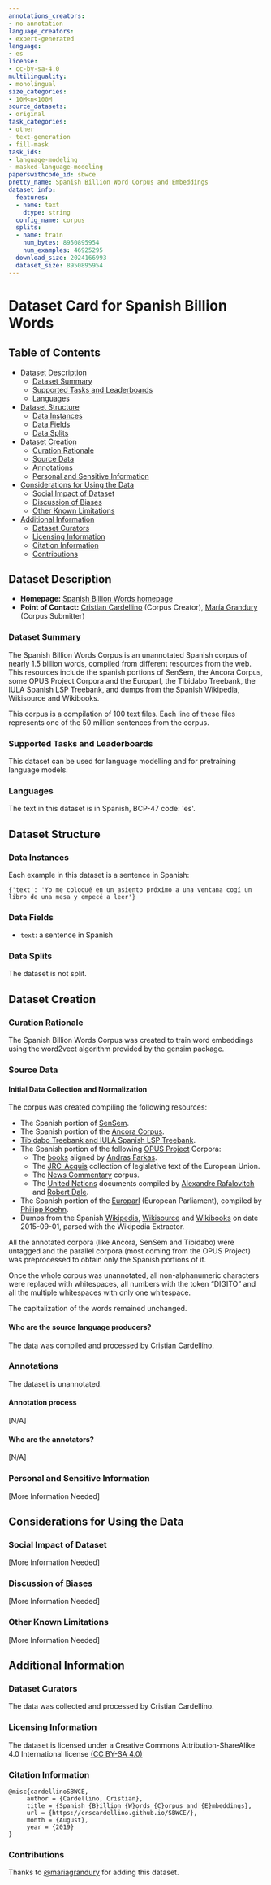```yaml
---
annotations_creators:
- no-annotation
language_creators:
- expert-generated
language:
- es
license:
- cc-by-sa-4.0
multilinguality:
- monolingual
size_categories:
- 10M<n<100M
source_datasets:
- original
task_categories:
- other
- text-generation
- fill-mask
task_ids:
- language-modeling
- masked-language-modeling
paperswithcode_id: sbwce
pretty_name: Spanish Billion Word Corpus and Embeddings
dataset_info:
  features:
  - name: text
    dtype: string
  config_name: corpus
  splits:
  - name: train
    num_bytes: 8950895954
    num_examples: 46925295
  download_size: 2024166993
  dataset_size: 8950895954
---
```


# Dataset Card for Spanish Billion Words

## Table of Contents
- [Dataset Description](#dataset-description)
  - [Dataset Summary](#dataset-summary)
  - [Supported Tasks and Leaderboards](#supported-tasks-and-leaderboards)
  - [Languages](#languages)
- [Dataset Structure](#dataset-structure)
  - [Data Instances](#data-instances)
  - [Data Fields](#data-fields)
  - [Data Splits](#data-splits)
- [Dataset Creation](#dataset-creation)
  - [Curation Rationale](#curation-rationale)
  - [Source Data](#source-data)
  - [Annotations](#annotations)
  - [Personal and Sensitive Information](#personal-and-sensitive-information)
- [Considerations for Using the Data](#considerations-for-using-the-data)
  - [Social Impact of Dataset](#social-impact-of-dataset)
  - [Discussion of Biases](#discussion-of-biases)
  - [Other Known Limitations](#other-known-limitations)
- [Additional Information](#additional-information)
  - [Dataset Curators](#dataset-curators)
  - [Licensing Information](#licensing-information)
  - [Citation Information](#citation-information)
  - [Contributions](#contributions)

## Dataset Description

- **Homepage:** [Spanish Billion Words homepage](https://crscardellino.github.io/SBWCE/)
- **Point of Contact:** [Cristian Cardellino](mailto:ccardellino@unc.edu.ar) (Corpus Creator), [María Grandury](mailto:mariagrandury@gmail.com) (Corpus Submitter)

### Dataset Summary

The Spanish Billion Words Corpus is an unannotated Spanish corpus of nearly 1.5 billion words, compiled from different resources from the web. 
This resources include the spanish portions of SenSem, the Ancora Corpus, some OPUS Project Corpora and the Europarl,
the Tibidabo Treebank, the IULA Spanish LSP Treebank, and dumps from the Spanish Wikipedia, Wikisource and Wikibooks.

This corpus is a compilation of 100 text files. Each line of these files represents one of the 50 million sentences from the corpus.

### Supported Tasks and Leaderboards

This dataset can be used for language modelling and for pretraining language models.

### Languages

The text in this dataset is in Spanish, BCP-47 code: 'es'.

## Dataset Structure

### Data Instances

Each example in this dataset is a sentence in Spanish:
```
{'text': 'Yo me coloqué en un asiento próximo a una ventana cogí un libro de una mesa y empecé a leer'}
```

### Data Fields

- `text`: a sentence in Spanish

### Data Splits

The dataset is not split.

## Dataset Creation

### Curation Rationale

The Spanish Billion Words Corpus was created to train word embeddings using the word2vect algorithm provided by the gensim package.

### Source Data

#### Initial Data Collection and Normalization

The corpus was created compiling the following resources:

- The Spanish portion of [SenSem]().
- The Spanish portion of the [Ancora Corpus](http://clic.ub.edu/corpus/en).
- [Tibidabo Treebank and IULA Spanish LSP Treebank](http://lod.iula.upf.edu/resources/metadata_TRL_Tibidabo_LSP_treebank_ES).
- The Spanish portion of the following [OPUS Project](http://opus.nlpl.eu/index.php) Corpora:
    - The [books](http://opus.nlpl.eu/Books.php) aligned by [Andras Farkas](https://farkastranslations.com/).
    - The [JRC-Acquis](http://opus.nlpl.eu/JRC-Acquis.php) collection of legislative text of the European Union.
    - The [News Commentary](http://opus.nlpl.eu/News-Commentary.php) corpus.
    - The [United Nations](http://opus.nlpl.eu/UN.php) documents compiled by [Alexandre Rafalovitch](https://www.outerthoughts.com/) and [Robert Dale](http://web.science.mq.edu.au/~rdale/).
- The Spanish portion of the [Europarl](http://statmt.org/europarl/) (European Parliament), compiled by [Philipp Koehn](https://homepages.inf.ed.ac.uk/pkoehn/).
- Dumps from the Spanish [Wikipedia](https://es.wikipedia.org/wiki/Wikipedia:Portada), [Wikisource](https://es.wikisource.org/wiki/Portada) and [Wikibooks](https://es.wikibooks.org/wiki/Portada) on date 2015-09-01, parsed with the Wikipedia Extractor.

All the annotated corpora (like Ancora, SenSem and Tibidabo) were untagged and
the parallel corpora (most coming from the OPUS Project) was preprocessed to obtain only the Spanish portions of it.

Once the whole corpus was unannotated, all non-alphanumeric characters were replaced with whitespaces, 
all numbers with the token “DIGITO” and all the multiple whitespaces with only one whitespace.

The capitalization of the words remained unchanged.

#### Who are the source language producers?

The data was compiled and processed by Cristian Cardellino.

### Annotations

The dataset is unannotated. 

#### Annotation process

[N/A]

#### Who are the annotators?

[N/A]

### Personal and Sensitive Information

[More Information Needed]

## Considerations for Using the Data

### Social Impact of Dataset

[More Information Needed]

### Discussion of Biases

[More Information Needed]

### Other Known Limitations

[More Information Needed]

## Additional Information

### Dataset Curators

The data was collected and processed by Cristian Cardellino.

### Licensing Information

The dataset is licensed under a Creative Commons Attribution-ShareAlike 4.0 International license 
[(CC BY-SA 4.0)](https://creativecommons.org/licenses/by-sa/4.0/)

### Citation Information
```
@misc{cardellinoSBWCE,
     author = {Cardellino, Cristian},
     title = {Spanish {B}illion {W}ords {C}orpus and {E}mbeddings},
     url = {https://crscardellino.github.io/SBWCE/},
     month = {August},
     year = {2019}
}
```
### Contributions

Thanks to [@mariagrandury](https://github.com/mariagrandury) for adding this dataset.